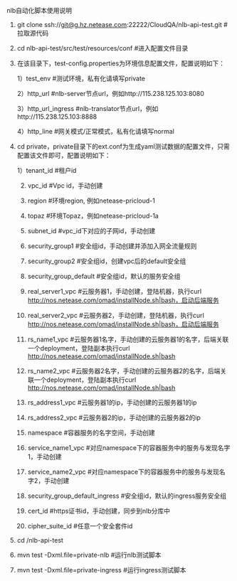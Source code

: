 nlb自动化脚本使用说明


1. git clone ssh://git@g.hz.netease.com:22222/CloudQA/nlb-api-test.git    #拉取源代码

2. cd nlb-api-test/src/test/resources/conf  #进入配置文件目录

3. 在该目录下，test-config.properties为环境信息配置文件，配置说明如下：

    1）test_env  #测试环境，私有化请填写private
    
    2）http_url  #nlb-server节点url，例如http://115.238.125.103:8080
    
    3）http_url_ingress  #nlb-translator节点url，例如http://115.238.125.103:8888
    
    4）http_line  #网关模式/正常模式，私有化请填写normal

4. cd private，private目录下的ext.conf为生成yaml测试数据的配置文件，只需配置该文件即可，配置说明如下：

    1）tenant_id #租户id

    2) vpc_id  #Vpc id，手动创建
    
    3) region  #环境region, 例如netease-pricloud-1
    
    4) topaz  #环境Topaz，例如netease-pricloud-1a
    
    5) subnet_id  #vpc_id下对应的子网id，手动创建
    
    6) security_group1  #安全组id，手动创建并添加入网全流量规则
    
    7) security_group2  #安全组id，创建vpc后的default安全组
    
    8) security_group_default  #安全组id，默认的服务安全组

    9) real_server1_vpc  #云服务器1，手动创建，登陆机器，执行curl http://nos.netease.com/omad/installNode.sh|bash，启动后端服务
    
    10) real_server2_vpc  #云服务器2，手动创建，登陆机器，执行curl http://nos.netease.com/omad/installNode.sh|bash，启动后端服务
    
    11) rs_name1_vpc  #云服务器1名字，手动创建的云服务器1的名字，后端关联一个deployment，登陆副本执行curl http://nos.netease.com/omad/installNode.sh|bash
    
    12) rs_name2_vpc  #云服务器2名字，手动创建的云服务器2的名字，后端关联一个deployment，登陆副本执行curl http://nos.netease.com/omad/installNode.sh|bash
    
    13) rs_address1_vpc  #云服务器1的ip，手动创建的云服务器1的ip
    
    14) rs_address2_vpc  #云服务器2的ip，手动创建的云服务器2的ip

    15) namespace  #容器服务的名字空间，手动创建
    
    16) service_name1_vpc  #对应namespace下的容器服务中的服务与发现名字1，手动创建
    
    17) service_name2_vpc  #对应namespace下的容器服务中的服务与发现名字2，手动创建
    
    18) security_group_default_ingress  #安全组id，默认的ingress服务安全组

    19) cert_id  #https证书id，手动创建，同步到nlb分库中
    
    20) cipher_suite_id  #任意一个安全套件id
    
5. cd /nlb-api-test

6. mvn test -Dxml.file=private-nlb  #运行nlb测试脚本

7. mvn test -Dxml.file=private-ingress  #运行ingress测试脚本
